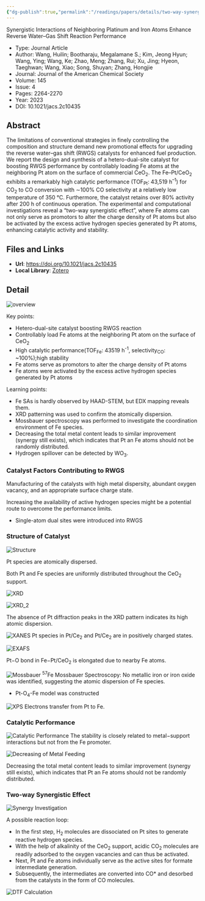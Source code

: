 ```yaml
---
{"dg-publish":true,"permalink":"/readings/papers/details/two-way-synergy-of-dual-sites-enhances-rwgs-reaction/","tags":["paper/detailed/bimetallic","paper/detailed/synergy"],"noteIcon":"sapling","created":"2023-08-26T00:59","updated":"2023-08-26T13:44"}
---
```



Synergistic Interactions of Neighboring Platinum and Iron Atoms Enhance Reverse Water–Gas Shift Reaction Performance

- Type: Journal Article
- Author: Wang, Huilin; Bootharaju, Megalamane S.; Kim, Jeong Hyun; Wang, Ying; Wang, Ke; Zhao, Meng; Zhang, Rui; Xu, Jing; Hyeon, Taeghwan; Wang, Xiao; Song, Shuyan; Zhang, Hongjie
- Journal: Journal of the American Chemical Society
- Volume: 145
- Issue: 4
- Pages: 2264-2270
- Year: 2023
- DOI: 10.1021/jacs.2c10435

## Abstract

The limitations of conventional strategies in finely controlling the composition and structure demand new promotional effects for upgrading the reverse water–gas shift (RWGS) catalysts for enhanced fuel production. We report the design and synthesis of a hetero-dual-site catalyst for boosting RWGS performance by controllably loading Fe atoms at the neighboring Pt atom on the surface of commercial CeO<sub>2</sub>. The Fe–Pt/CeO<sub>2</sub> exhibits a remarkably high catalytic performance (TOF<sub>Pt</sub>: 43,519 h<sup>–1</sup>) for CO<sub>2</sub> to CO conversion with ∼100% CO selectivity at a relatively low temperature of 350 °C. Furthermore, the catalyst retains over 80% activity after 200 h of continuous operation. The experimental and computational investigations reveal a “two-way synergistic effect”, where Fe atoms can not only serve as promotors to alter the charge density of Pt atoms but also be activated by the excess active hydrogen species generated by Pt atoms, enhancing catalytic activity and stability.

## Files and Links

- **Url**: https://doi.org/10.1021/jacs.2c10435
- **Local Library**: [Zotero](zotero://select/library/items/MASV7X98)

## Detail

![overview](https://cdn.jsdelivr.net/gh/blleng/images/upload/20230208_212016.png)

Key points:

- Hetero-dual-site catalyst boosting RWGS reaction
- Controllably load Fe atoms at the neighboring Pt atom on the surface of CeO<sub>2</sub>
- High catalytic performance(TOF<sub>Fe</sub>: 43519 h<sup>-1</sup>, selectivity<sub>CO</sub>: ~100%);high stability
- Fe atoms serve as promotors to alter the charge density of Pt atoms
- Fe atoms were activated by the excess active hydrogen species generated by Pt atoms

Learning points:

- Fe SAs is hardly observed by HAAD-STEM, but EDX mapping reveals them.
- XRD patterning was used to confirm the atomically dispersion.
- Mossbauer spectroscopy was performed to investigate the coordination environment of Fe species.
- Decreasing the total metal content leads to similar improvement (synergy still exists), which indicates that Pt an Fe atoms should not be randomly distributed.
- Hydrogen spillover can be detected by WO<sub>3</sub>.


### Catalyst Factors Contributing to RWGS

Manufacturing of the catalysts with high metal dispersity, abundant oxygen vacancy, and an appropriate surface charge state.

Increasing the availability of active hydrogen species might be a potential route to overcome the performance limits.

- Single-atom dual sites were introduced into RWGS

### Structure of Catalyst

![Structure](https://cdn.jsdelivr.net/gh/blleng/images/upload/20230209_133054.png "structure")

Pt species are atomically dispersed.

Both Pt and Fe species are uniformly distributed throughout the CeO<sub>2</sub> support.

![XRD](https://cdn.jsdelivr.net/gh/blleng/images/upload/20230209_133627.png "XRD")

![XRD_2](https://cdn.jsdelivr.net/gh/blleng/images/upload/20230209_133755.png "XRD")

The absence of Pt diffraction peaks in the XRD pattern indicates its high atomic dispersion.

![XANES](https://cdn.jsdelivr.net/gh/blleng/images/upload/20230209_134305.png "XANES")
Pt species in Pt/Ce<sub>2</sub> and Pt/Ce<sub>2</sub> are in positively charged states.

![EXAFS](https://cdn.jsdelivr.net/gh/blleng/images/upload/20230209_134748.png "EXAFS")

Pt−O bond in Fe−Pt/CeO<sub>2</sub> is elongated due to nearby Fe atoms.

![Mossbauer](https://cdn.jsdelivr.net/gh/blleng/images/upload/20230209_135015.png "Mossbauer")
<sup>57</sup>Fe Mossbauer Spectroscopy: No metallic iron or iron oxide was identified, suggesting the atomic dispersion of Fe species.

- Pt-O<sub>4</sub>-Fe model was constructed

![XPS](https://cdn.jsdelivr.net/gh/blleng/images/upload/20230209_135506.png "XPS")
Electrons transfer from Pt to Fe.

### Catalytic Performance

![Catalytic Performance](https://cdn.jsdelivr.net/gh/blleng/images/upload/20230209_140651.png "Catalytic Performance")
The stability is closely related to metal−support interactions but not from the Fe promoter.

![Decreasing of Metal Feeding](https://cdn.jsdelivr.net/gh/blleng/images/upload/20230209_141929.png "Decreasing of Metal Feeding")

Decreasing the total metal content leads to similar improvement (synergy still exists), which indicates that Pt an Fe atoms should not be randomly distributed.

### Two-way Synergistic Effect

![Synergy Investigation](https://cdn.jsdelivr.net/gh/blleng/images/upload/20230209_142710.png "In situ DRIFT")

A possible reaction loop:

- In the first step, H<sub>2</sub> molecules are dissociated on Pt sites to generate reactive hydrogen species.
- With the help of alkalinity of the CeO<sub>2</sub> support, acidic CO<sub>2</sub> molecules are readily adsorbed to the oxygen vacancies and can thus be
  activated.
- Next, Pt and Fe atoms individually serve as the active sites for formate intermediate generation.
- Subsequently, the intermediates are converted into CO* and desorbed from the catalysts in the form of CO molecules.

![DTF Calculation](https://cdn.jsdelivr.net/gh/blleng/images/upload/20230209_143858.png)

